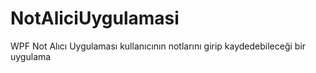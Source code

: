 # NotAliciUygulamasi
WPF Not Alıcı Uygulaması
kullanıcının notlarını girip kaydedebileceği bir uygulama
